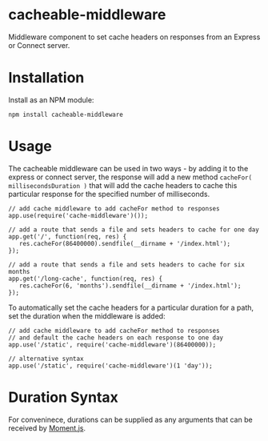 cacheable-middleware
====================

Middleware component to set cache headers on responses from an Express or Connect server.

Installation
============

Install as an NPM module:

    npm install cacheable-middleware

Usage
=====

The cacheable middleware can be used in two ways - by adding it to the express or connect server, the response will
add a new method `cacheFor( millisecondsDuration )` that will add the cache headers to cache this particular response
for the specified number of milliseconds.

    // add cache middleware to add cacheFor method to responses
    app.use(require('cache-middleware')());

    // add a route that sends a file and sets headers to cache for one day
    app.get('/', function(req, res) {
       res.cacheFor(86400000).sendfile(__dirname + '/index.html');
    });

    // add a route that sends a file and sets headers to cache for six months
    app.get('/long-cache', function(req, res) {
       res.cacheFor(6, 'months').sendfile(__dirname + '/index.html');
    });

To automatically set the cache headers for a particular duration for a path, set the duration when the middleware is
added:

    // add cache middleware to add cacheFor method to responses
    // and default the cache headers on each response to one day
    app.use('/static', require('cache-middleware')(86400000));

    // alternative syntax
    app.use('/static', require('cache-middleware')(1 'day'));

Duration Syntax
===============

For conveninece, durations can be supplied as any arguments that can be received by [Moment.js](http://momentjs.com/docs/).